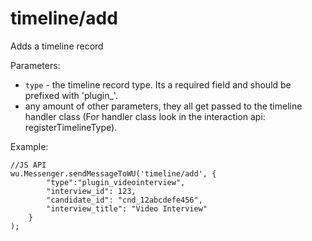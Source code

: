 timeline/add
===

Adds a timeline record

Parameters:

 * `type` - the timeline record type. Its a required field and should be prefixed with 'plugin_'.
 * any amount of other parameters, they all get passed to the timeline handler class (For handler class look in the interaction api: registerTimelineType).

Example:

```
//JS API
wu.Messenger.sendMessageToWU('timeline/add', {
        "type":"plugin_videointerview",
        "interview_id": 123,
        "candidate_id": "cnd_12abcdefe456",
        "interview_title": "Video Interview"
    }
);
```
